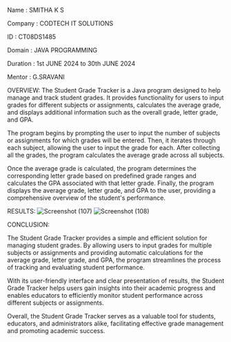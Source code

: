 Name : SMITHA K S

Company : CODTECH IT SOLUTIONS

ID : CT08DS1485

Domain : JAVA PROGRAMMING

Duration : 1st JUNE 2024 to 30th JUNE 2024

Mentor : G.SRAVANI

OVERVIEW:
The Student Grade Tracker is a Java program designed to help manage and track student grades. It provides functionality for users to input grades for different subjects or assignments, calculates the average grade, and displays additional information such as the overall grade, letter grade, and GPA.

The program begins by prompting the user to input the number of subjects or assignments for which grades will be entered. Then, it iterates through each subject, allowing the user to input the grade for each. After collecting all the grades, the program calculates the average grade across all subjects.

Once the average grade is calculated, the program determines the corresponding letter grade based on predefined grade ranges and calculates the GPA associated with that letter grade.
Finally, the program displays the average grade, letter grade, and GPA to the user, providing a comprehensive overview of the student's performance.

RESULTS:
![Screenshot (107)](https://github.com/Smitha1631/CODTECH-Task2/assets/131791045/27e57ae0-cd82-4cd8-bf3c-4d49bea1c440)
![Screenshot (108)](https://github.com/Smitha1631/CODTECH-Task2/assets/131791045/676032db-bef2-4189-b5ab-d8487300676d)

CONCLUSION:

The Student Grade Tracker provides a simple and efficient solution for managing student grades. By allowing users to input grades for multiple subjects or assignments and providing automatic calculations for the average grade, letter grade, and GPA, the program streamlines the process of tracking and evaluating student performance.

With its user-friendly interface and clear presentation of results, the Student Grade Tracker helps users gain insights into their academic progress and enables educators to efficiently monitor student performance across different subjects or assignments.

Overall, the Student Grade Tracker serves as a valuable tool for students, educators, and administrators alike, facilitating effective grade management and promoting academic success.
